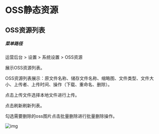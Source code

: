 # OSS静态资源

## OSS资源列表

##### 菜单路径

运营后台 > 设置 > 系统设置 > OSS资源

展示OSS资源列表。

OSS资源列表展示：原文件名称、储存文件名称、缩略图、文件类型、文件大小、上传者、上传时间、操作（下载、重命名、删除）。

点击上传文件选择本地文件进行上传。

点击刷新刷新列表。

勾选需要删除的oss图片点击批量删除进行批量删除操作。

![img](https://docs.pickmall.cn/help/images/oss%E9%85%8D%E7%BD%AE.png)